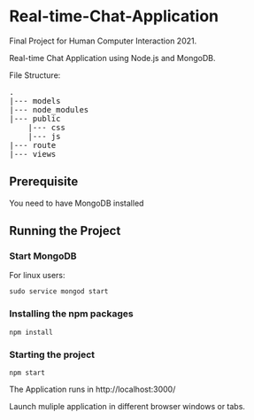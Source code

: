 # Real-time-Chat-Application
Final Project for Human Computer Interaction 2021.

Real-time Chat Application using Node.js and MongoDB.

File Structure:

<pre>
.  
|--- models  
|--- node_modules  
|--- public
    |--- css
    |--- js
|--- route
|--- views
</pre>

## Prerequisite

You need to have MongoDB installed

## Running the Project

### Start MongoDB

For linux users:

```sudo service mongod start```

### Installing the npm packages

```npm install```

### Starting the project

```npm start```

The Application runs in http://localhost:3000/

Launch muliple application in different browser windows or tabs.
